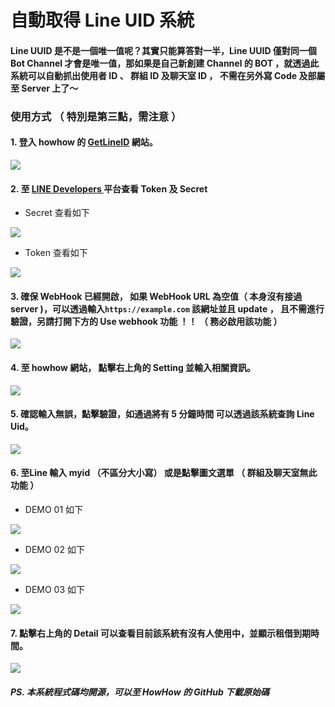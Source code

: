# 自動取得 Line UID 系統


#### Line UUID 是不是一個唯一值呢？其實只能算答對一半，Line UUID 僅對同一個 Bot Channel 才會是唯一值，那如果是自己新創建 Channel 的 BOT ，就透過此系統可以自動抓出使用者 ID 、 群組 ID 及聊天室 ID ， 不需在另外寫 Code 及部屬至 Server 上了～

### 使用方式 （ 特別是第三點，需注意 ）

#### 1. 登入 howhow 的 [GetLineID](https://lineuid.howhow.tk) 網站。

![](https://i.imgur.com/nC3PkbE.png)


#### 2. 至 [ LINE Developers ](https://developers.line.biz/) 平台查看 Token 及 Secret


* Secret 查看如下

![](https://i.imgur.com/cvYE0b3.png)

* Token 查看如下

![](https://i.imgur.com/8aIxnD5.png)




#### 3. 確保 WebHook 已經開啟， 如果 WebHook URL 為空值（ 本身沒有接過 server )，可以透過輸入``` https://example.com ``` 該網址並且 update ， 且不需進行驗證，另請打開下方的 Use webhook 功能 ！！ （ 務必啟用該功能 ）


![](https://i.imgur.com/ygIAr40.png)



#### 4. 至 howhow 網站， 點擊右上角的 Setting 並輸入相關資訊。


![](https://i.imgur.com/0oRvv6M.png)

#### 5. 確認輸入無誤，點擊驗證，如通過將有 5 分鐘時間 可以透過該系統查詢 Line Uid。

![](https://i.imgur.com/CqiL2Cg.png)


#### 6. 至Line 輸入 myid （不區分大小寫） 或是點擊圖文選單 （ 群組及聊天室無此功能 ）

* DEMO 01 如下

![](https://i.imgur.com/YbRhb91.png)

* DEMO 02 如下

![](https://i.imgur.com/xNcsYln.png)

* DEMO 03 如下

![](https://i.imgur.com/mIjyzx3.png)


#### 7. 點擊右上角的 Detail 可以查看目前該系統有沒有人使用中，並顯示租借到期時間。

![](https://i.imgur.com/oKkOyPW.png)




##### PS. 本系統程式碼均開源，可以至 HowHow 的 GitHub 下載原始碼


